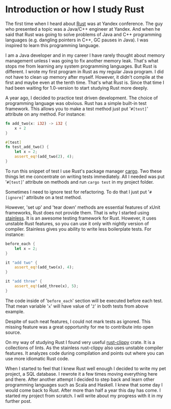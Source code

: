 # Introduction or how I study Rust

The first time when I heard about [Rust](https://www.rust-lang.org/en-US/) was at Yandex conference. The guy who presented a topic was a Java/C++ engineer at Yandex. And when he said that Rust was going to solve problems of Java and C++ programming languages (e.g. dangling pointers in C++, GC pauses in Java). I was inspired to learn this programming language.

I am a Java developer and in my career I have rarely thought about memory management unless I was going to fix another memory leak. That's what stops me from learning any system programming languages. But Rust is different. I wrote my first program in Rust as my regular Java program. I did not have to clean up memory after myself. However, it didn't compile at the first and maybe even at the tenth time. That's what Rust is. Since that time I had been waiting for 1.0-version to start studying Rust more deeply.

A year ago, I decided to practice test driven development. The choice of programming language was obvious. Rust has a simple  built-in test framework. This allows you to make a test method just put '`#[test]`' attribute on any method. For instance:

```rust
fn add_two(x: i32) -> i32 {
    x + 2
}

#[test]
fn test_add_two() {
    let x = 2;
    assert_eq!(add_two(2), 4);
}
```
To run this snippet of test I use Rust's package manager [cargo](https://github.com/rust-lang/cargo). Two these things let me concentrate on writing tests immediately. All I needed was put '`#[test]`' attribute on methods and run `cargo test` in my project folder.

Sometimes I need to ignore test for refactoring. To do that I just put '`#[ignore]`' attribute on a test method.

However, 'set up' and 'tear down' methods are essential features of xUnit frameworks, Rust does not provide them. That is why I started using [stainless](https://github.com/reem/stainless). It is an awesome testing framework for Rust. However, it uses unstable Rust features, so you can use it only with nightly version of compiler. Stainless gives you ability to write less boilerplate tests. For instance:

```rust
before_each {
    let x = 2;
}

it "add two" {
    assert_eq!(add_two(x), 4);
}

it "add three" {
    assert_eq!(add_three(x), 5);
}
```

The code inside of '`before_each`' section will be executed before each test. That mean variable '`x`'  will have value of '`2`' in both tests from above example.

Despite of such neat features, I could not mark tests as ignored. This missing feature was a great opportunity for me to contribute into open source.

On my way of studying Rust I found very useful [rust-clippy](https://github.com/Manishearth/rust-clippy) crate. It is a collections of lints. As the stainless rust-clippy also uses unstable compiler features. It analyzes code during compilation and points out where you can use more idiomatic Rust code.

When I started to feel that I knew Rust well enough I decided to write my pet project, a SQL database. I rewrote it a few times moving everything here and there. After another attempt I decided to step back and learn other programming languages such as Scala and Haskell. I knew that some day I would come back to Rust. After more than half a year this day has come. I started my project from scratch. I will write about my progress with it in my further post.
